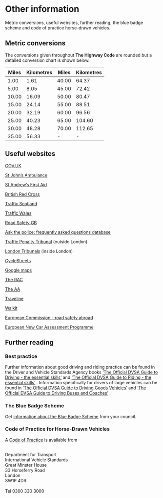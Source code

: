 
# Other information

Metric conversions, useful websites, further reading, the blue badge scheme and code of practice horse-drawn vehicles.

## Metric conversions

The conversions given throughout **The Highway Code** are rounded but a detailed conversion chart is shown below.

<table><thead><tr><th>Miles</th>
<th>Kilometres</th>
<th>Miles</th>
<th>Kilometres</th>
</tr>
</thead>
<tbody><tr><td>1.00</td>
<td>1.61</td>
<td>40.00</td>
<td>64.37</td>
</tr>
<tr><td>5.00</td>
<td>8.05</td>
<td>45.00</td>
<td>72.42</td>
</tr>
<tr><td>10.00</td>
<td>16.09</td>
<td>50.00</td>
<td>80.47</td>
</tr>
<tr><td>15.00</td>
<td>24.14</td>
<td>55.00</td>
<td>88.51</td>
</tr>
<tr><td>20.00</td>
<td>32.19</td>
<td>60.00</td>
<td>96.56</td>
</tr>
<tr><td>25.00</td>
<td>40.23</td>
<td>65.00</td>
<td>104.60</td>
</tr>
<tr><td>30.00</td>
<td>48.28</td>
<td>70.00</td>
<td>112.65</td>
</tr>
<tr><td>35.00</td>
<td>56.33</td>
<td>-</td>
<td>-</td>
</tr>
</tbody>
</table>

## Useful websites

[GOV.UK](http://www.gov.uk)

[St John’s Ambulance](http://www.sja.org.uk/sja/default.aspx)

[St Andrew’s First Aid](http://www.firstaid.org.uk/)

[British Red Cross](http://www.redcross.org.uk/)

[Traffic Scotland](http://trafficscotland.org/)

[Traffic Wales](http://www.traffic-wales.com)

[Road Safety GB](http://www.roadsafetygb.org.uk/)

[Ask the police: frequently asked questions database](https://www.askthe.police.uk/default.mth)

[Traffic Penalty Tribunal](http://www.trafficpenaltytribunal.gov.uk) (outside London)

[London Tribunals](https://www.londontribunals.gov.uk/) (inside London)

[CycleStreets](http://www.cyclestreets.net)

[Google maps](http://maps.google.co.uk)

[The RAC](http://www.rac.co.uk/route-planner)

[The AA](http://www.theaa.com/route-planner)

[Traveline](http://www.traveline.info)

[Walkit](http://www.walkit.com)

[European Commission - road safety abroad](http://ec.europa.eu/transport/road_safety/going_abroad/index_en.htm)

[European New Car Assessment Programme](http://www.euroncap.com/en)

## Further reading

### Best practice

Further information about good driving and riding practice can be found in the Driver and Vehicle Standards Agency books [‘The Official DVSA Guide to Driving - the essential skills’](http://www.safedrivingforlife.info/shop/product/official-dvsa-guide-driving-essential-skills-book) and [‘The Official DVSA Guide to Riding - the essential skills’](http://www.safedrivingforlife.info/shop/product/official-dvsa-guide-riding-essential-skills-book-book) . Information specifically for drivers of large vehicles can be found in [‘The Official DVSA Guide to Driving Goods Vehicles’](http://www.safedrivingforlife.info/shop/product/official-dvsa-guide-driving-goods-vehicles-book-book) and [‘The Official DVSA Guide to Driving Buses and Coaches’](http://www.safedrivingforlife.info/shop/product/official-dvsa-guide-driving-buses-and-coaches-book-book) .

### The Blue Badge Scheme

Get [information about the Blue Badge Scheme](https://www.gov.uk/blue-badge-scheme-information-council) from your council.

### Code of Practice for Horse-Drawn Vehicles

A [Code of Practice](https://www.gov.uk/government/publications/code-of-practice-for-horse-drawn-vehicles) is available from

<br/> Department for Transport <br/> International Vehicle Standards <br/> Great Minster House <br/> 33 Horseferry Road <br/> London <br/> SW1P 4DR <br/> <br/> Tel 0300 330 3000 <br/> <br/>

